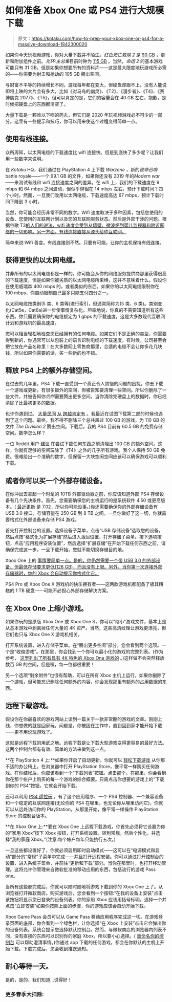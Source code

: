 # 如何准备 Xbox One 或 PS4 进行大规模下载

> 原文：<https://kotaku.com/how-to-prep-your-xbox-one-or-ps4-for-a-massive-download-1842300020>

如果你今天玩视频游戏，你对大量下载并不陌生。*红色死亡救赎 2* 是 [90 GB](https://store.playstation.com/en-us/product/UP1004-CUSA03041_00-REDEMPTION000002) ，更新和附加组件之前。*光环:主总集*目前时钟为 [115 GB](https://www.microsoft.com/en-us/p/halo-the-master-chief-collection/9mt8ptgvhx2p?activetab=pivot:overviewtab) 。当然，*命运 2* 的基本游戏可能只有 31 GB，但是如果你想要所有的资料片——这是最大限度地玩游戏所必需的——你需要为射击和抢劫的 105 GB 腾出空间。



与财富不平等的持续增长不同，游戏每年都在变大，但硬盘却跟不上。没有人能说即将上映的大片会有多大，比如《对马岛的幽灵》、《T2》、《漫步者》、《T4》、《赛博朋克 2077》、《T5》，但可以肯定的是，它们的容量会在 40 GB 左右，抱歉，是时候把硬盘上的东西都清空了。

大量下载是一颗难以下咽的药丸，但它们是 2020 年玩视频游戏必不可少的一部分。这里有一些提示和技巧，你可以用来使这个过程变得简单一点。

## 使用有线连接。

众所周知，以太网电缆的下载速度比 wifi 连接快。但是到底快了多少呢？让我们用一些数字来说明。

在 *Kotaku* HQ，我们通过在 PlayStation 4 上下载 *Warzone* ，新的*使命召唤*battle royale——一个 99.1 GB 的文件，如果你还没有 2019 年的*Modern war*——来测试有线和 wifi 连接速度之间的差异。在 wifi 上，我们的下载速度在 9 mbps 和 64 mbps 之间波动，但似乎徘徊在 14 mbps 左右。预计下载时间？四个小时。然而，一旦我们改用以太网电缆，下载速度高达 67 mbps，预计下载时间下降到 3 小时。

当然，你可能会经历非常不同的数字。Wifi 速度取决于多种因素，包括您使用的设备、您使用的互联网计划以及您的互联网服务状态。然后是外部干涉的问题。根据谷歌 T3[的人们的说法，wifi 速度会受到从墙壁、微波炉到婴儿监视器和附近网络的一切影响。另一方面，有线连接直接从源头给你互联网。](https://support.google.com/wifi/answer/6246489?hl=en) 

简单来说:Wifi 善变。有线连接则不然。只要有可能，让你的主机保持有线连接。

## 获得更快的以太网电缆。

并非所有的以太网电缆都是一样的。你可能会从你的网络服务提供商那里获得很高的下载速度，但是如果你被劣质的以太网电缆所束缚，这并不意味着什么。假设你在使用威瑞森 400 mbps 的，或者类似的东西。如果你的以太网电缆限制你在 100 mbps，你自动限制自己最多只能支付四分之一。

以太网电缆按类别(5 类、6 类等)进行索引，但通常简称为(5 类、6 类)。类别变化(Cat5e，Cat6a)进一步使事情复杂化。坦率地说，你真的不需要知道所有这些东西。你只需要确保你的电缆额定为 1 gbps 的下载速度，这是大多数现代互联网计划和游戏机的最高速度。

您可以相当轻松地检查您已经拥有的任何电缆。如果它们不是正确的类型，你需要得到新的，你通常可以从包装上的语言识别电缆的下载速度。有时候，公司甚至会把它放在产品名称里！在大多数网上零售商那里，合适的电缆不会让你多花几块钱，所以如果你需要的话，买一些新的也不错。

## 释放 PS4 上的额外存储空间。

在过去的几年里，PS4 下载一直受到一个真正令人烦恼的问题的困扰。你去下载一个游戏或更新，有很多额外的空间，但被告知要清理一些空间。所以你删除了一些文件，并被告知你*仍然*需要腾出更多空间。当你清除完硬盘上的数据时，你已经清除了比最初更多的数据。

也许你遇到过。 [大量](https://www.neogaf.com/threads/ps4-keeps-telling-me-i-dont-have-enough-space-for-downloads-yet-i-do.1069097/)[民间](https://www.resetera.com/threads/83-23-gb-free-but-the-ps4-says-i-dont-have-enough-space-to-update-spider-man.89002/) [从](https://www.reddit.com/r/PS4/comments/884it9/cannot_download_because_there_is_not_enough_free/dwhxo1c/) [跨越](https://www.reddit.com/r/PS4/comments/c9b2g3/why_do_i_need_40_gigs_of_free_space_to_download_a/)[肯定有](https://www.reddit.com/r/PS4/search?q=free+space&restrict_sr=on) 。我最近在试图下载第二部的时候也遇到了这个问题。最终，我不得不删除三个总共超过 100 GB 的游戏，为 110 GB 的文件 *The Division 2* 腾出空间。下载后，我的 PS4 目前有 60.5 GB 的免费存储空间。数学怎么样？

一位 Reddit 用户 [建议](https://www.reddit.com/r/PS4/comments/884it9/cannot_download_because_there_is_not_enough_free/) 在尝试下载任何东西之前清理出 100 GB 的额外空间。这样，你就有足够的空间玩除了《T4》之外的几乎所有游戏。我个人保持 50 GB 免费。很难给出一个准确的数字，但保留一大块空闲空间应该可以确保游戏可以顺利下载。

## 或者你可以买一个外部存储设备。

在你冲出去拿起一个时髦的 10TB 外部驱动器之前，你应该知道外部 PS4 存储设备有几个先决条件。首先，您需要确保您的主机运行的是系统软件 4.50 或更高版本。( [最近更新](https://www.playstation.com/en-us/support/system-updates/ps4/) 是 7.02，所以你可能没事。)你还需要确保你的外部存储设备有 USB 3.0 接口，存储容量在 250 GB 到 8 TB 之间。一旦你做好了这一切，你就需要格式化外部设备来存储 PS4 游戏。

首先打开控制台的设置。选择设备子菜单，点击“USB 存储设备”选取您的设备，然后点按“格式化为扩展存储”然后进入*返回*设置，打开存储子菜单。按下选项按钮，点击“应用程序安装位置”，然后选择“扩展存储”在开始下载任何东西之前，请确保完成这一步。一旦下载开始，您就不能切换存储目的地。

Xbox One 上的 [事情要简单一点。是的，你仍然需要一个带 USB 3.0 的外部设备。但最低存储要求更低(128 GB)，而且没有上限。另外，当你第一次连接外部存储器时，你的 Xbox 会自动提示你格式化它。](https://beta.support.xbox.com/help/Hardware-Network/storage/manage-storage)

PS4 Pro 或 Xbox One X 游戏机的快乐拥有者——这两款游戏机都配备了极其糟糕的 1 TB 硬盘——可能不必担心外部存储解决方案。

## 在 Xbox One 上缩小游戏。

如果你玩的是原版 Xbox One 或 Xbox One S，你可以“缩小”游戏文件，基本上是从基本游戏中剥离掉任何大量的 4K 资产。当然，这些高清纹理让游戏更漂亮，但它们也只与 Xbox One X 游戏机相关。

打开系统设置，进入存储子菜单。在“腾出更多空间”部分，您会看到两个选项。一个是“收缩游戏”。在那里，你会找到一个你可以最小化的游戏的完整列表。(作为参考， [这里列出了所有具有 4K 特色的 Xbox One 游戏的](https://www.xbox.com/en-US/games/xbox-one/xbox-one-x-enhanced-list#tabletitle) 。)这样做不会突然释放数百 GB 的空间，但是嘿，每一位都很重要！

另一个选项“剩余附件”也很有帮助，可以在所有 Xbox 主机上运行。如果你删除了一个游戏，但可能忘记删除任何额外的内容，你会发现那里有额外的占用数据的东西。

## 远程下载游戏。

假设你在你最喜欢的游戏网站上读到一篇关于一款非常酷的游戏的文章。刚刚上线，你想做的就是回家玩。问题是，你被困在工作中，直到回到家才能开始下载——更不用说玩游戏了。

这就是远程下载的用武之地。远程下载是让下载大型游戏变得更容易的最好方法。这两个控制台都有有效、简单的方法来做到这一点。

**在 PlayStation 4 上:**如果你开启了自动更新，你就可以 [轻松下载游戏](https://www.playstation.com/en-gb/get-help/help-library/games/installing--downloading---updating/ps4-download-or-stream-from-playstation-store/) 从你那不适的办公椅上。在浏览器中打开 PlayStation Store，像平常一样购买任何游戏。在你结帐后，你应该看到一个“下载列表”按钮。点击那个。在那里，你会看到你在那个帐户上购买的每一个游戏的综合概要。只需点击你想要的游戏上的“下载到你的 PS4”按钮，它就会开始下载。

还可以利用 [PS4 遥控玩](https://www.playstation.com/en-us/explore/ps4/remote-play/) 。有了这个应用程序、一个 PS4 控制器、一个兼容设备和一个稳定的互联网连接(无论你的 PS4 在哪里，也无论你从哪里访问它)，你就可以从远处访问你的 PlayStation。从那里开始，像平常一样操作 PlayStation Store 的控制台版本。

**在 Xbox One 上:**要在 Xbox One 上远程下载游戏，你首先必须将它设置为你的“家用 Xbox”按下 Xbox 按钮，打开系统设置。转到常规，然后个性化，并选择“我的家庭 Xbox。”(注意:每个帐户每年只能执行五次。)

一旦这些都设置好了，你就必须启用即时启动模式——这可以在“电源模式和启动”部分的“常规”子菜单中完成——并且打开远程安装。你可以通过打开控制台的设置，进入系统子菜单，并前往“更新和下载”部分。当你在那里时，也打开移动管理。这将允许你管理来自微软批准的移动应用的东西，包括流行的游戏 Pass one。

当所有这些都完成后，你就可以随时随地将游戏下载到你的 Xbox One 上了。从浏览器打开微软商店。购买游戏后，您会看到一个按钮:“在我的设备上安装”点击该按钮将显示您已登录的设备列表。你的家用 Xbox 应该用括号标明。选择一个并点击“立即安装”如果你按照上面的步骤，你的游戏应该会自动开始下载。

Xbox Game Pass 会员可以从 Game Pass 移动应用程序完成这一切。在游戏登录页面的底部，你会看到一个绿色栏，让你选择“在 Xbox 上安装”点击它会弹出你的设备列表。系统会提示您选择默认控制台。然而，与微软商店的浏览器内列表不同，没有直接的东西可以识别你的家庭 Xbox，所以要小心选择。( [重命名你的控制台](https://beta.support.xbox.com/help/games-apps/my-games-apps/install-games-remotely-on-xbox-one) 可以帮助澄清事情。)你通过 app 下载的任何游戏，都会在你默认的主机上开始下载。下载完成后，您会收到推送通知。

## 耐心等待一天。

是的，是的，我们知道…说得好！

### 更多春季大扫除: